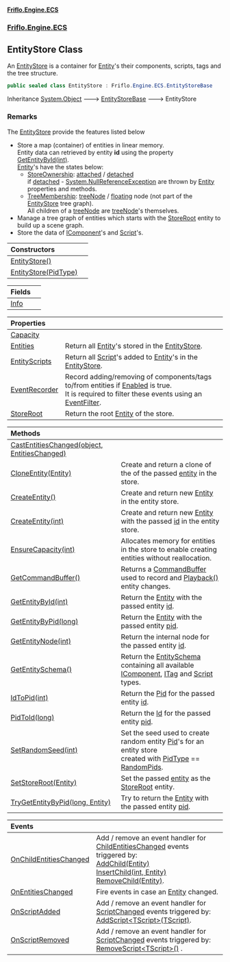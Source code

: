 #### [Friflo.Engine.ECS](index.md 'index')
### [Friflo.Engine.ECS](Friflo.Engine.ECS.md 'Friflo.Engine.ECS')

## EntityStore Class

An [EntityStore](EntityStore.md 'Friflo.Engine.ECS.EntityStore') is a container for [Entity](Entity.md 'Friflo.Engine.ECS.Entity')'s their components, scripts, tags
and the tree structure.

```csharp
public sealed class EntityStore : Friflo.Engine.ECS.EntityStoreBase
```

Inheritance [System.Object](https://docs.microsoft.com/en-us/dotnet/api/System.Object 'System.Object') &#129106; [EntityStoreBase](EntityStoreBase.md 'Friflo.Engine.ECS.EntityStoreBase') &#129106; EntityStore

### Remarks
The [EntityStore](EntityStore.md 'Friflo.Engine.ECS.EntityStore') provide the features listed below
- Store a map (container) of entities in linear memory.<br/>
  Entity data can retrieved by entity <b>id</b> using the property [GetEntityById(int)](EntityStore.GetEntityById(int).md 'Friflo.Engine.ECS.EntityStore.GetEntityById(int)').<br/>[Entity](Entity.md 'Friflo.Engine.ECS.Entity')'s have the states below:<br/>
  - [StoreOwnership](StoreOwnership.md 'Friflo.Engine.ECS.StoreOwnership'): [attached](StoreOwnership.md#Friflo.Engine.ECS.StoreOwnership.attached 'Friflo.Engine.ECS.StoreOwnership.attached') / [detached](StoreOwnership.md#Friflo.Engine.ECS.StoreOwnership.detached 'Friflo.Engine.ECS.StoreOwnership.detached')<br/>
                      if [detached](StoreOwnership.md#Friflo.Engine.ECS.StoreOwnership.detached 'Friflo.Engine.ECS.StoreOwnership.detached') - [System.NullReferenceException](https://docs.microsoft.com/en-us/dotnet/api/System.NullReferenceException 'System.NullReferenceException') are thrown by [Entity](Entity.md 'Friflo.Engine.ECS.Entity') properties and methods.
  - [TreeMembership](TreeMembership.md 'Friflo.Engine.ECS.TreeMembership'): [treeNode](TreeMembership.md#Friflo.Engine.ECS.TreeMembership.treeNode 'Friflo.Engine.ECS.TreeMembership.treeNode') / [floating](TreeMembership.md#Friflo.Engine.ECS.TreeMembership.floating 'Friflo.Engine.ECS.TreeMembership.floating') node (not part of the [EntityStore](EntityStore.md 'Friflo.Engine.ECS.EntityStore') tree graph).<br/>
                      All children of a [treeNode](TreeMembership.md#Friflo.Engine.ECS.TreeMembership.treeNode 'Friflo.Engine.ECS.TreeMembership.treeNode') are [treeNode](TreeMembership.md#Friflo.Engine.ECS.TreeMembership.treeNode 'Friflo.Engine.ECS.TreeMembership.treeNode')'s themselves.
- Manage a tree graph of entities which starts with the [StoreRoot](EntityStore.StoreRoot.md 'Friflo.Engine.ECS.EntityStore.StoreRoot') entity to build up a scene graph.
- Store the data of [IComponent](IComponent.md 'Friflo.Engine.ECS.IComponent')'s and [Script](Script.md 'Friflo.Engine.ECS.Script')'s.

| Constructors | |
| :--- | :--- |
| [EntityStore()](EntityStore.EntityStore().md 'Friflo.Engine.ECS.EntityStore.EntityStore()') | |
| [EntityStore(PidType)](EntityStore.EntityStore(PidType).md 'Friflo.Engine.ECS.EntityStore.EntityStore(Friflo.Engine.ECS.PidType)') | |

| Fields | |
| :--- | :--- |
| [Info](EntityStore.Info.md 'Friflo.Engine.ECS.EntityStore.Info') | |

| Properties | |
| :--- | :--- |
| [Capacity](EntityStore.Capacity.md 'Friflo.Engine.ECS.EntityStore.Capacity') | |
| [Entities](EntityStore.Entities.md 'Friflo.Engine.ECS.EntityStore.Entities') | Return all [Entity](Entity.md 'Friflo.Engine.ECS.Entity')'s stored in the [EntityStore](EntityStore.md 'Friflo.Engine.ECS.EntityStore'). |
| [EntityScripts](EntityStore.EntityScripts.md 'Friflo.Engine.ECS.EntityStore.EntityScripts') | Return all [Script](Script.md 'Friflo.Engine.ECS.Script')'s added to [Entity](Entity.md 'Friflo.Engine.ECS.Entity')'s in the [EntityStore](EntityStore.md 'Friflo.Engine.ECS.EntityStore'). |
| [EventRecorder](EntityStore.EventRecorder.md 'Friflo.Engine.ECS.EntityStore.EventRecorder') | Record adding/removing of components/tags to/from entities if [Enabled](EventRecorder.Enabled.md 'Friflo.Engine.ECS.EventRecorder.Enabled') is true.<br/> It is required to filter these events using an [EventFilter](EventFilter.md 'Friflo.Engine.ECS.EventFilter'). |
| [StoreRoot](EntityStore.StoreRoot.md 'Friflo.Engine.ECS.EntityStore.StoreRoot') | Return the root [Entity](Entity.md 'Friflo.Engine.ECS.Entity') of the store. |

| Methods | |
| :--- | :--- |
| [CastEntitiesChanged(object, EntitiesChanged)](EntityStore.CastEntitiesChanged(object,EntitiesChanged).md 'Friflo.Engine.ECS.EntityStore.CastEntitiesChanged(object, Friflo.Engine.ECS.EntitiesChanged)') | |
| [CloneEntity(Entity)](EntityStore.CloneEntity(Entity).md 'Friflo.Engine.ECS.EntityStore.CloneEntity(Friflo.Engine.ECS.Entity)') | Create and return a clone of the of the passed [entity](EntityStore.CloneEntity(Entity).md#Friflo.Engine.ECS.EntityStore.CloneEntity(Friflo.Engine.ECS.Entity).entity 'Friflo.Engine.ECS.EntityStore.CloneEntity(Friflo.Engine.ECS.Entity).entity') in the store. |
| [CreateEntity()](EntityStore.CreateEntity().md 'Friflo.Engine.ECS.EntityStore.CreateEntity()') | Create and return new [Entity](Entity.md 'Friflo.Engine.ECS.Entity') in the entity store. |
| [CreateEntity(int)](EntityStore.CreateEntity(int).md 'Friflo.Engine.ECS.EntityStore.CreateEntity(int)') | Create and return new [Entity](Entity.md 'Friflo.Engine.ECS.Entity') with the passed [id](EntityStore.CreateEntity(int).md#Friflo.Engine.ECS.EntityStore.CreateEntity(int).id 'Friflo.Engine.ECS.EntityStore.CreateEntity(int).id') in the entity store. |
| [EnsureCapacity(int)](EntityStore.EnsureCapacity(int).md 'Friflo.Engine.ECS.EntityStore.EnsureCapacity(int)') | Allocates memory for entities in the store to enable creating entities without reallocation. |
| [GetCommandBuffer()](EntityStore.GetCommandBuffer().md 'Friflo.Engine.ECS.EntityStore.GetCommandBuffer()') | Returns a [CommandBuffer](CommandBuffer.md 'Friflo.Engine.ECS.CommandBuffer') used to record and [Playback()](CommandBuffer.Playback().md 'Friflo.Engine.ECS.CommandBuffer.Playback()') entity changes. |
| [GetEntityById(int)](EntityStore.GetEntityById(int).md 'Friflo.Engine.ECS.EntityStore.GetEntityById(int)') | Return the [Entity](Entity.md 'Friflo.Engine.ECS.Entity') with the passed entity [id](EntityStore.GetEntityById(int).md#Friflo.Engine.ECS.EntityStore.GetEntityById(int).id 'Friflo.Engine.ECS.EntityStore.GetEntityById(int).id'). |
| [GetEntityByPid(long)](EntityStore.GetEntityByPid(long).md 'Friflo.Engine.ECS.EntityStore.GetEntityByPid(long)') | Return the [Entity](Entity.md 'Friflo.Engine.ECS.Entity') with the passed entity [pid](EntityStore.GetEntityByPid(long).md#Friflo.Engine.ECS.EntityStore.GetEntityByPid(long).pid 'Friflo.Engine.ECS.EntityStore.GetEntityByPid(long).pid'). |
| [GetEntityNode(int)](EntityStore.GetEntityNode(int).md 'Friflo.Engine.ECS.EntityStore.GetEntityNode(int)') | Return the internal node for the passed entity [id](EntityStore.GetEntityNode(int).md#Friflo.Engine.ECS.EntityStore.GetEntityNode(int).id 'Friflo.Engine.ECS.EntityStore.GetEntityNode(int).id'). |
| [GetEntitySchema()](EntityStore.GetEntitySchema().md 'Friflo.Engine.ECS.EntityStore.GetEntitySchema()') | Return the [EntitySchema](EntitySchema.md 'Friflo.Engine.ECS.EntitySchema') containing all available [IComponent](IComponent.md 'Friflo.Engine.ECS.IComponent'), [ITag](ITag.md 'Friflo.Engine.ECS.ITag') and [Script](Script.md 'Friflo.Engine.ECS.Script') types. |
| [IdToPid(int)](EntityStore.IdToPid(int).md 'Friflo.Engine.ECS.EntityStore.IdToPid(int)') | Return the [Pid](Entity.Pid.md 'Friflo.Engine.ECS.Entity.Pid') for the passed entity [id](EntityStore.IdToPid(int).md#Friflo.Engine.ECS.EntityStore.IdToPid(int).id 'Friflo.Engine.ECS.EntityStore.IdToPid(int).id'). |
| [PidToId(long)](EntityStore.PidToId(long).md 'Friflo.Engine.ECS.EntityStore.PidToId(long)') | Return the [Id](Entity.Id.md 'Friflo.Engine.ECS.Entity.Id') for the passed entity [pid](EntityStore.PidToId(long).md#Friflo.Engine.ECS.EntityStore.PidToId(long).pid 'Friflo.Engine.ECS.EntityStore.PidToId(long).pid'). |
| [SetRandomSeed(int)](EntityStore.SetRandomSeed(int).md 'Friflo.Engine.ECS.EntityStore.SetRandomSeed(int)') | Set the seed used to create random entity [Pid](Entity.Pid.md 'Friflo.Engine.ECS.Entity.Pid')'s for an entity store <br/> created with [PidType](PidType.md 'Friflo.Engine.ECS.PidType') == [RandomPids](PidType.md#Friflo.Engine.ECS.PidType.RandomPids 'Friflo.Engine.ECS.PidType.RandomPids'). |
| [SetStoreRoot(Entity)](EntityStore.SetStoreRoot(Entity).md 'Friflo.Engine.ECS.EntityStore.SetStoreRoot(Friflo.Engine.ECS.Entity)') | Set the passed [entity](EntityStore.SetStoreRoot(Entity).md#Friflo.Engine.ECS.EntityStore.SetStoreRoot(Friflo.Engine.ECS.Entity).entity 'Friflo.Engine.ECS.EntityStore.SetStoreRoot(Friflo.Engine.ECS.Entity).entity') as the [StoreRoot](EntityStore.StoreRoot.md 'Friflo.Engine.ECS.EntityStore.StoreRoot') entity. |
| [TryGetEntityByPid(long, Entity)](EntityStore.TryGetEntityByPid(long,Entity).md 'Friflo.Engine.ECS.EntityStore.TryGetEntityByPid(long, Friflo.Engine.ECS.Entity)') | Try to return the [Entity](Entity.md 'Friflo.Engine.ECS.Entity') with the passed entity [pid](EntityStore.TryGetEntityByPid(long,Entity).md#Friflo.Engine.ECS.EntityStore.TryGetEntityByPid(long,Friflo.Engine.ECS.Entity).pid 'Friflo.Engine.ECS.EntityStore.TryGetEntityByPid(long, Friflo.Engine.ECS.Entity).pid').<br/> |

| Events | |
| :--- | :--- |
| [OnChildEntitiesChanged](EntityStore.OnChildEntitiesChanged.md 'Friflo.Engine.ECS.EntityStore.OnChildEntitiesChanged') | Add / remove an event handler for [ChildEntitiesChanged](ChildEntitiesChanged.md 'Friflo.Engine.ECS.ChildEntitiesChanged') events triggered by:<br/>[AddChild(Entity)](Entity.AddChild(Entity).md 'Friflo.Engine.ECS.Entity.AddChild(Friflo.Engine.ECS.Entity)')<br/>[InsertChild(int, Entity)](Entity.InsertChild(int,Entity).md 'Friflo.Engine.ECS.Entity.InsertChild(int, Friflo.Engine.ECS.Entity)')<br/>[RemoveChild(Entity)](Entity.RemoveChild(Entity).md 'Friflo.Engine.ECS.Entity.RemoveChild(Friflo.Engine.ECS.Entity)'). |
| [OnEntitiesChanged](EntityStore.OnEntitiesChanged.md 'Friflo.Engine.ECS.EntityStore.OnEntitiesChanged') | Fire events in case an [Entity](Entity.md 'Friflo.Engine.ECS.Entity') changed. |
| [OnScriptAdded](EntityStore.OnScriptAdded.md 'Friflo.Engine.ECS.EntityStore.OnScriptAdded') | Add / remove an event handler for [ScriptChanged](ScriptChanged.md 'Friflo.Engine.ECS.ScriptChanged') events triggered by:<br/>[AddScript&lt;TScript&gt;(TScript)](Entity.AddScript_TScript_(TScript).md 'Friflo.Engine.ECS.Entity.AddScript<TScript>(TScript)'). |
| [OnScriptRemoved](EntityStore.OnScriptRemoved.md 'Friflo.Engine.ECS.EntityStore.OnScriptRemoved') | Add / remove an event handler for [ScriptChanged](ScriptChanged.md 'Friflo.Engine.ECS.ScriptChanged') events triggered by:<br/>[RemoveScript&lt;TScript&gt;()](Entity.RemoveScript_TScript_().md 'Friflo.Engine.ECS.Entity.RemoveScript<TScript>()') . |
